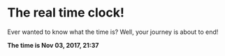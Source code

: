 # The real time clock!

Ever wanted to know what the time is? Well, your journey is about to end!

**The time is Nov 03, 2017, 21:37**